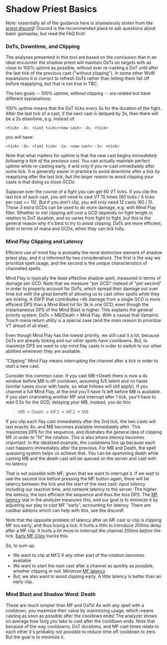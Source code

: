 # Shadow Priest Basics

Note: essentially all of the guidance here is shamelessly stolen from the [priest discord](https://discord.gg/priestclassic)! Discord
is the recommended place to ask questions about basic gameplay, but read the FAQ first!

### DoTs, Downtime, and Clipping

The analyses presented in this tool are based on the conclusion that in an ideal encounter the shadow priest will maintain DoTs on targets with
as close to 100% uptime as possible, without ever re-casting a DoT until after the last tick of the previous cast ("without clipping"). 
In some other WoW expansions it is correct to refresh DoTs rather than letting them fall off before reapplying, but that is not true in TBC.

The two goals -- 100% uptime, without clipping -- are related but have different explanations:

100% uptime means that the DoT ticks every 3s for the duration of the fight. After the last tick of a cast, if the next cast is delayed by 2s,
then there will be a 2s downtime, e.g. instead of:

```
<tick> -3s- <last tick>/<new cast> -3s- <tick>
```

you will have:

```
<tick> -3s- <last tick> -2s- <new cast> -3s- <tick>
```

Note that what matters for uptime is that the new cast begins _immediately following a tick of the previous cast_. You can actually maintain
perfect uptime while re-casting early, if and only if you re-cast immediately after some tick. It is generally easier in practice to avoid
downtime after a tick by reapplying after the last tick, but the larger reason to avoid clipping your casts is that doing so _loses GCDs_.

Suppose over the course of a fight you can get 60 VT ticks. If you clip the last tick of each cast, you will need to cast VT 15 times 
(60 ticks / 4 ticks per cast == 15). But if you don't clip, you will only need 12 casts (60 / 5). Those 3 extra GCDs can be used to do more damage,
e.g. with Mind Flay filler. Whether or not clipping will cost a GCD depends on fight length in relation to DoT duration, and so varies from
fight to fight, but this is the general reason why it's best to try to avoid clipping. DoTs are more efficient, both in terms of mana and GCDs,
when they can tick fully.

### Mind Flay Clipping and Latency

Efficient use of mind flay is probably the most distinctive element of shadow priest play, and it is informed by two considerations. The first is
the way we prioritize spell usage, and the second is the unique characteristics of channeled spells.

Mind Flay is typically the least effective shadow spell, measured in terms of damage per GCD. Note that we measure "per GCD" instead of "per second" 
in order to properly account for DoTs, which spread their damage out over time but with the great benefit of allowing us to cast other spells while 
they are ticking. A SW:P that contributes ~6k damage from a single GCD is more efficient DPS than a Mind Blast hit for 3k in one GCD, even 
though the instantaneous DPS of the Mind Blast is higher. This explains the general priority system: DoTs > MB/Death > Mind Flay. With a caveat
that Vampiric Touch mana return utility is a special case (and the main reason to prioritize VT ahead of all else).

Even though Mind Flay has the lowest priority, we still cast it a lot, because DoTs are already ticking and our other spells have cooldowns. But,
to maximize DPS we want to clip mind flay casts in order to switch to our other abilities whenever they are available.

"Clipping" Mind Flay means interrupting the channel after a tick in order to start a new cast. 

Consider this common case. If you cast MB->Death there is now a 4s window before MB is off cooldown, assuming 5/5 talent and no haste (similar cases 
occur with haste, so what follows will still apply). If you channel a full Mind Flay, at the end you'll have 1s left before MB is available. If you 
start channeling another MF and interrupt after 1 tick, you'll have to wait 0.5s for the GCD, delaying your MB. Instead, you do this:

> MB -> Death -> MF2 -> MF2 -> MB

If you clip each flay cast immediately after the 2nd tick, the two casts will last exactly 4s, and MB becomes available immediately after. This
maximizes DPS for the sequence, and illustrates the general idea of clipping MF in order to "fit" the rotation. This is also where _latency_
becomes important. In the idealized example, the cooldowns line up because each cast happens immediately after the previous. For MB and Death, the
spell queueing system helps us achieve that. You can be spamming death while casting MB and the death cast will be queued on the server and cast with
no latency. 

That is not possible with MF, given that we want to interrupt it. If we wait to see the second tick before pressing the MF button again, there will
be latency between the tick and the start of the next cast: _input latency_ including our reaction time, and _network latency_ to the server. The higher
the latency, the less efficient the sequence and thus the less DPS. The [MF latency](GLOSSARY.md#avg-mf-latency) stat in the analyzer measures this, 
and our goal is to minimize it by adjusting our play to cast MF "early", accounting for latency. There are castbar addons which can help with this, 
see the discord!

Note that the opposite problem of latency after an MF cast or clip is clipping MF too early, and thus losing a tick. It hurts a little to
introduce 200ms delay after a MF clip. It hurts a lot more to interrupt the channel 200ms _before_ the tick. [Early MF Clips](GLOSSARY.md#early-mf-clips)
tracks this.

So, to sum up:
- We want to clip at MF2 if any other part of the rotation becomes available
- We want to start the next cast after a channel as quickly as possible, whether clipping or not. Minimize [MF latency](GLOSSARY.md#avg-mf-latency)
- But, we also want to avoid clipping early. A little latency is better than an early clip.

### Mind Blast and Shadow Word: Death

These are much simpler than MF and DoTs! As with any spell with a cooldown, you maximize their value by maximizing usage, which means casting as soon as possible
after the cooldown ends! The analyzer shows on average how long you take to cast after the cooldown ends. Note that because of the way cooldowns,
DoT durations, and MF cast times relate to each other it's probably not possible to reduce time off cooldown to zero. But the goal is to minimize it.
